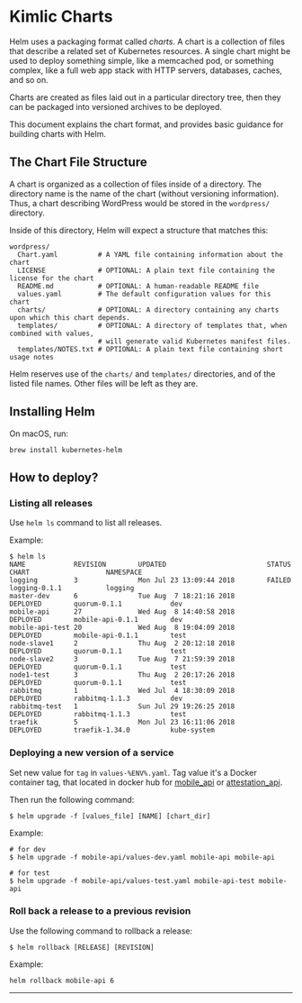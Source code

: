 # Kimlic Charts

Helm uses a packaging format called _charts_. A chart is a collection of files
that describe a related set of Kubernetes resources. A single chart
might be used to deploy something simple, like a memcached pod, or
something complex, like a full web app stack with HTTP servers,
databases, caches, and so on.

Charts are created as files laid out in a particular directory tree,
then they can be packaged into versioned archives to be deployed.

This document explains the chart format, and provides basic guidance for
building charts with Helm.

## The Chart File Structure

A chart is organized as a collection of files inside of a directory. The
directory name is the name of the chart (without versioning information). Thus,
a chart describing WordPress would be stored in the `wordpress/` directory.

Inside of this directory, Helm will expect a structure that matches this:

```
wordpress/
  Chart.yaml          # A YAML file containing information about the chart
  LICENSE             # OPTIONAL: A plain text file containing the license for the chart
  README.md           # OPTIONAL: A human-readable README file
  values.yaml         # The default configuration values for this chart
  charts/             # OPTIONAL: A directory containing any charts upon which this chart depends.
  templates/          # OPTIONAL: A directory of templates that, when combined with values,
                      # will generate valid Kubernetes manifest files.
  templates/NOTES.txt # OPTIONAL: A plain text file containing short usage notes
```

Helm reserves use of the `charts/` and `templates/` directories, and of
the listed file names. Other files will be left as they are.

## Installing Helm

On macOS, run:

```
brew install kubernetes-helm
```

## How to deploy?

### Listing all releases

Use `helm ls` command to list all releases.

Example:

```
$ helm ls
NAME            REVISION        UPDATED                         STATUS          CHART                   NAMESPACE  
logging         3               Mon Jul 23 13:09:44 2018        FAILED          logging-0.1.1           logging    
master-dev      6               Tue Aug  7 18:21:16 2018        DEPLOYED        quorum-0.1.1            dev        
mobile-api      27              Wed Aug  8 14:40:58 2018        DEPLOYED        mobile-api-0.1.1        dev        
mobile-api-test 20              Wed Aug  8 19:04:09 2018        DEPLOYED        mobile-api-0.1.1        test       
node-slave1     2               Thu Aug  2 20:12:18 2018        DEPLOYED        quorum-0.1.1            test       
node-slave2     3               Tue Aug  7 21:59:39 2018        DEPLOYED        quorum-0.1.1            test       
node1-test      3               Thu Aug  2 20:17:26 2018        DEPLOYED        quorum-0.1.1            test       
rabbitmq        1               Wed Jul  4 18:30:09 2018        DEPLOYED        rabbitmq-1.1.3          dev        
rabbitmq-test   1               Sun Jul 29 19:26:25 2018        DEPLOYED        rabbitmq-1.1.3          test       
traefik         5               Mon Jul 23 16:11:06 2018        DEPLOYED        traefik-1.34.0          kube-system
```

### Deploying a new version of a service

Set new value for `tag` in `values-%ENV%.yaml`.
Tag value it's a Docker container tag, that located in docker hub for [mobile_api](https://hub.docker.com/r/kimlictr/mobile_api/tags/) or [attestation_api](https://hub.docker.com/r/kimlictr/attestation_api/tags/). 

Then run the following command:

```
$ helm upgrade -f [values_file] [NAME] [chart_dir]
```

Example:

```
# for dev
$ helm upgrade -f mobile-api/values-dev.yaml mobile-api mobile-api

# for test
$ helm upgrade -f mobile-api/values-test.yaml mobile-api-test mobile-api
```

### Roll back a release to a previous revision

Use the following command to rollback a release:

```
$ helm rollback [RELEASE] [REVISION]
```

Example:

```
helm rollback mobile-api 6
```

---